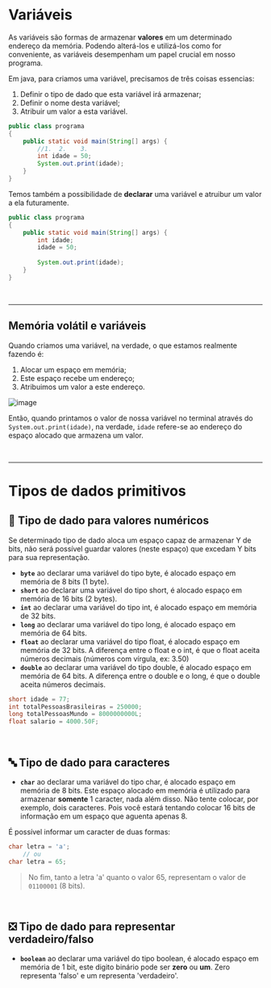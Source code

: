 # Variáveis
As variáveis são formas de armazenar __valores__ em um determinado endereço da memória. Podendo
alterá-los e utilizá-los como for conveniente, as variáveis desempenham um papel crucial 
em nosso programa. 

Em java, para criamos uma variável, precisamos de três coisas essencias:
1. Definir o tipo de dado que esta variável irá armazenar;
2. Definir o nome desta variável; 
3. Atribuir um valor a esta variável. 
```java
public class programa
{
    public static void main(String[] args) {
        //1.  2.    3.
        int idade = 50; 
        System.out.print(idade);
    }
}
```

Temos também a possibilidade de __declarar__ uma variável e atruibur um valor a ela futuramente.
```java
public class programa
{
    public static void main(String[] args) {
        int idade; 
        idade = 50;
        
        System.out.print(idade);
    }
}
```

<br>

_______________________

## Memória volátil e variáveis
Quando criamos uma variável, na verdade, o que estamos realmente fazendo é:
1. Alocar um espaço em memória;
2. Este espaço recebe um endereço;
3. Atribuimos um valor a este endereço.

![image](https://github.com/FireguiQueen/Java/assets/98475125/fda89935-d180-4a56-a0ff-f7be5b1015df)

Então, quando printamos o valor de nossa variável no terminal através do `System.out.print(idade)`, na verdade, `idade` refere-se
ao endereço do espaço alocado que armazena um valor.

<br>

_______________________

# Tipos de dados primitivos

## 🔢 Tipo de dado para valores numéricos
Se determinado tipo de dado aloca um espaço capaz de armazenar Y de bits, não será possível guardar valores (neste espaço) que excedam Y bits para sua representação.

- __`byte`__ ao declarar uma variável do tipo byte, é alocado espaço em memória de 8 bits (1 byte).
- __`short`__ ao declarar uma variável do tipo short, é alocado espaço em memória de 16 bits (2 bytes). 
- __`int`__ ao declarar uma variável do tipo int, é alocado espaço em memória de 32 bits.
- __`long`__ ao declarar uma variável do tipo long, é alocado espaço em memória de 64 bits. 
- __`float`__ ao declarar uma variável do tipo float, é alocado espaço em memória de 32 bits. A diferença entre o float e o int, é que o float aceita números decimais (números com vírgula, ex: 3.50)
- __`double`__ ao declarar uma variável do tipo double, é alocado espaço em memória de 64 bits. A diferença entre o double e o long, é que o double aceita números decimais.

```java
short idade = 77;
int totalPessoasBrasileiras = 250000;
long totalPessoasMundo = 8000000000L;
float salario = 4000.50F;
```

<br>

## 🔤 Tipo de dado para caracteres 
- __`char`__ ao declarar uma variável do tipo char, é alocado espaço em memória de 8 bits. Este espaço alocado em memória é utilizado para armazenar __somente__ 1 caracter, nada além disso. Não tente colocar, por exemplo, dois caracteres. Pois você estará tentando colocar 16 bits de informação em um espaço que aguenta apenas 8.  

É possível informar um caracter de duas formas:
```java
char letra = 'a';
    // ou
char letra = 65; 
```
> No fim, tanto a letra 'a' quanto o valor 65, representam o valor de `01100001` (8 bits).

<br>

 ## ❎ Tipo de dado para representar verdadeiro/falso 
- __`boolean`__ ao declarar uma variável do tipo boolean, é alocado espaço em memória de 1 bit, este digito binário pode ser __zero__ ou __um__. Zero representa 'falso' e um representa 'verdadeiro'.  
